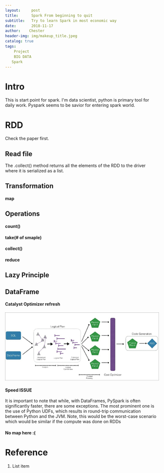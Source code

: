```yaml
---
layout:     post
title:      Spark From beginning to quit
subtitle:   Try to learn Spark in most economic way
date:       2018-11-17
author:    Chester
header-img: img/makeup_title.jpeg
catalog: true
tags:
    Project
    BIG DATA
   Spark
---
```

# Intro
This is start point for spark. I'm data scientist, python is primary tool for daily work. Pyspark seems to be savior for entering spark world. 

# RDD 
Check the paper first.


## Read file

The .collect() method returns all the elements of the RDD to the
driver where it is serialized as a list.


## Transformation
#### map
## Operations
#### count()
#### take(# of smaple)
#### collect()
#### reduce
## Lazy Principle



## DataFrame
#### Catalyst Optimizer refresh
![catalyst](../img/catalyst.png)

#### Speed ISSUE

It is important to note that while, with DataFrames, PySpark is often
significantly faster, there are some exceptions. The most prominent one
is the use of Python UDFs, which results in round-trip communication
between Python and the JVM. Note, this would be the worst-case
scenario which would be similar if the compute was done on RDDs

#### No map here :(


# Reference

 1. List item

<!--stackedit_data:
eyJoaXN0b3J5IjpbMzU4Mzk5NTI3LDE0MzYxODUwNDksLTgxMT
kxMDIyLC0xMTkwODQ2NDJdfQ==
-->